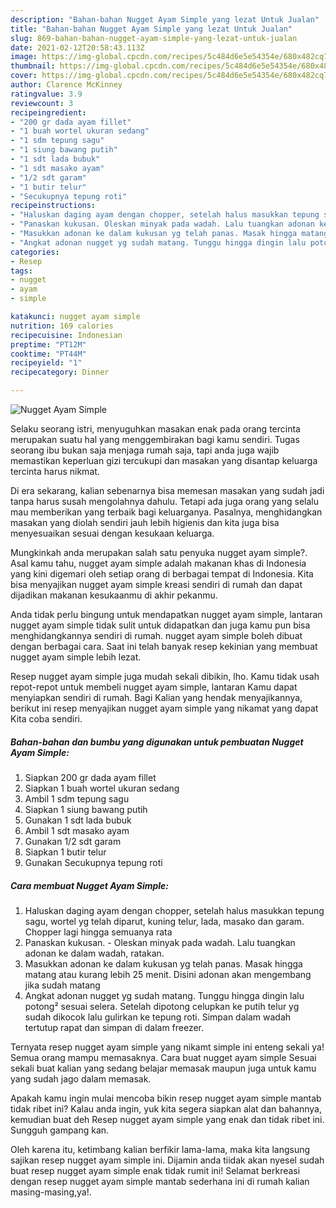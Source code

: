 ```yaml
---
description: "Bahan-bahan Nugget Ayam Simple yang lezat Untuk Jualan"
title: "Bahan-bahan Nugget Ayam Simple yang lezat Untuk Jualan"
slug: 869-bahan-bahan-nugget-ayam-simple-yang-lezat-untuk-jualan
date: 2021-02-12T20:58:43.113Z
image: https://img-global.cpcdn.com/recipes/5c484d6e5e54354e/680x482cq70/nugget-ayam-simple-foto-resep-utama.jpg
thumbnail: https://img-global.cpcdn.com/recipes/5c484d6e5e54354e/680x482cq70/nugget-ayam-simple-foto-resep-utama.jpg
cover: https://img-global.cpcdn.com/recipes/5c484d6e5e54354e/680x482cq70/nugget-ayam-simple-foto-resep-utama.jpg
author: Clarence McKinney
ratingvalue: 3.9
reviewcount: 3
recipeingredient:
- "200 gr dada ayam fillet"
- "1 buah wortel ukuran sedang"
- "1 sdm tepung sagu"
- "1 siung bawang putih"
- "1 sdt lada bubuk"
- "1 sdt masako ayam"
- "1/2 sdt garam"
- "1 butir telur"
- "Secukupnya tepung roti"
recipeinstructions:
- "Haluskan daging ayam dengan chopper, setelah halus masukkan tepung sagu, wortel yg telah diparut, kuning telur, lada, masako dan garam. Chopper lagi hingga semuanya rata"
- "Panaskan kukusan. Oleskan minyak pada wadah. Lalu tuangkan adonan ke dalam wadah, ratakan."
- "Masukkan adonan ke dalam kukusan yg telah panas. Masak hingga matang atau kurang lebih 25 menit. Disini adonan akan mengembang jika sudah matang"
- "Angkat adonan nugget yg sudah matang. Tunggu hingga dingin lalu potong² sesuai selera. Setelah dipotong celupkan ke putih telur yg sudah dikocok lalu gulirkan ke tepung roti. Simpan dalam wadah tertutup rapat dan simpan di dalam freezer."
categories:
- Resep
tags:
- nugget
- ayam
- simple

katakunci: nugget ayam simple 
nutrition: 169 calories
recipecuisine: Indonesian
preptime: "PT12M"
cooktime: "PT44M"
recipeyield: "1"
recipecategory: Dinner

---
```



![Nugget Ayam Simple](https://img-global.cpcdn.com/recipes/5c484d6e5e54354e/680x482cq70/nugget-ayam-simple-foto-resep-utama.jpg)

Selaku seorang istri, menyuguhkan masakan enak pada orang tercinta merupakan suatu hal yang menggembirakan bagi kamu sendiri. Tugas seorang ibu bukan saja menjaga rumah saja, tapi anda juga wajib memastikan keperluan gizi tercukupi dan masakan yang disantap keluarga tercinta harus nikmat.

Di era  sekarang, kalian sebenarnya bisa memesan masakan yang sudah jadi tanpa harus susah mengolahnya dahulu. Tetapi ada juga orang yang selalu mau memberikan yang terbaik bagi keluarganya. Pasalnya, menghidangkan masakan yang diolah sendiri jauh lebih higienis dan kita juga bisa menyesuaikan sesuai dengan kesukaan keluarga. 



Mungkinkah anda merupakan salah satu penyuka nugget ayam simple?. Asal kamu tahu, nugget ayam simple adalah makanan khas di Indonesia yang kini digemari oleh setiap orang di berbagai tempat di Indonesia. Kita bisa menyajikan nugget ayam simple kreasi sendiri di rumah dan dapat dijadikan makanan kesukaanmu di akhir pekanmu.

Anda tidak perlu bingung untuk mendapatkan nugget ayam simple, lantaran nugget ayam simple tidak sulit untuk didapatkan dan juga kamu pun bisa menghidangkannya sendiri di rumah. nugget ayam simple boleh dibuat dengan berbagai cara. Saat ini telah banyak resep kekinian yang membuat nugget ayam simple lebih lezat.

Resep nugget ayam simple juga mudah sekali dibikin, lho. Kamu tidak usah repot-repot untuk membeli nugget ayam simple, lantaran Kamu dapat menyiapkan sendiri di rumah. Bagi Kalian yang hendak menyajikannya, berikut ini resep menyajikan nugget ayam simple yang nikamat yang dapat Kita coba sendiri.

<!--inarticleads1-->

##### Bahan-bahan dan bumbu yang digunakan untuk pembuatan Nugget Ayam Simple:

1. Siapkan 200 gr dada ayam fillet
1. Siapkan 1 buah wortel ukuran sedang
1. Ambil 1 sdm tepung sagu
1. Siapkan 1 siung bawang putih
1. Gunakan 1 sdt lada bubuk
1. Ambil 1 sdt masako ayam
1. Gunakan 1/2 sdt garam
1. Siapkan 1 butir telur
1. Gunakan Secukupnya tepung roti




<!--inarticleads2-->

##### Cara membuat Nugget Ayam Simple:

1. Haluskan daging ayam dengan chopper, setelah halus masukkan tepung sagu, wortel yg telah diparut, kuning telur, lada, masako dan garam. Chopper lagi hingga semuanya rata
1. Panaskan kukusan. - Oleskan minyak pada wadah. Lalu tuangkan adonan ke dalam wadah, ratakan.
1. Masukkan adonan ke dalam kukusan yg telah panas. Masak hingga matang atau kurang lebih 25 menit. Disini adonan akan mengembang jika sudah matang
1. Angkat adonan nugget yg sudah matang. Tunggu hingga dingin lalu potong² sesuai selera. Setelah dipotong celupkan ke putih telur yg sudah dikocok lalu gulirkan ke tepung roti. Simpan dalam wadah tertutup rapat dan simpan di dalam freezer.




Ternyata resep nugget ayam simple yang nikamt simple ini enteng sekali ya! Semua orang mampu memasaknya. Cara buat nugget ayam simple Sesuai sekali buat kalian yang sedang belajar memasak maupun juga untuk kamu yang sudah jago dalam memasak.

Apakah kamu ingin mulai mencoba bikin resep nugget ayam simple mantab tidak ribet ini? Kalau anda ingin, yuk kita segera siapkan alat dan bahannya, kemudian buat deh Resep nugget ayam simple yang enak dan tidak ribet ini. Sungguh gampang kan. 

Oleh karena itu, ketimbang kalian berfikir lama-lama, maka kita langsung sajikan resep nugget ayam simple ini. Dijamin anda tiidak akan nyesel sudah buat resep nugget ayam simple enak tidak rumit ini! Selamat berkreasi dengan resep nugget ayam simple mantab sederhana ini di rumah kalian masing-masing,ya!.

